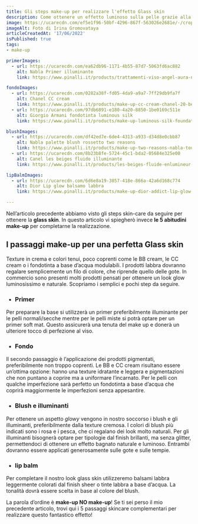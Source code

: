 ```yaml
---
title: Gli steps make-up per realizzare l'effetto Glass skin
description: Come ottenere un effetto luminoso sulla pelle grazie alla beauty routine coreana. I 5 passaggi make-up
image: https://ucarecdn.com/ef5e1f96-50bf-4296-867f-563026e2681e/-/crop/16:9/center
imageAlt: Foto di Irina Gromovataya
articleCreatedAt: '17/06/2022'
isPublished: true
tags:
- make-up

primerImages:
  - url: https://ucarecdn.com/ea62db96-1171-4b55-87d7-5063fd6ac882
    alt: Nabla Primer illuminante
    link: https://www.pinalli.it/products/trattamenti-viso-angel-aura-nabla-2na887v00002

fondoImages:
  - url: https://ucarecdn.com/0282a38f-fd05-4da9-a9a7-7ff29db9fa7f
    alt: Chanel CC cream
    link: https://www.pinalli.it/products/make-up-cc-cream-chanel-20-beige-1ch807v1fb20
  - url: https://ucarecdn.com/97db6891-e180-4a20-8850-1be0169c511e
    alt: Giorgio Armani fondotinta luminous silk
    link: https://www.pinalli.it/products/make-up-luminous-silk-foundation-giorgio-armani-2-1am814v10002

blushImages:
  - url: https://ucarecdn.com/df42ed7e-6de4-4313-a933-d34d8e0cbb87
    alt: Nabla palette blush rossetto two reasons
    link: https://www.pinalli.it/products/make-up-two-reasons-nabla-touch-my-soul-2na887v70004
  - url: https://ucarecdn.com/8b23b8fe-5724-45c1-bda2-05684e325e00
    alt: Canel les beiges fluido illuminante
    link: https://www.pinalli.it/products/les-beiges-fluide-enlumineur-belle-mine-chanel-pearly-glow-1ch807vb2340

lipBalmImages:
  - url: https://ucarecdn.com/6d6e8a19-3857-418e-866a-42a6d168c774
    alt: Dior Lip glow balsamo labbra
    link: https://www.pinalli.it/products/make-up-dior-addict-lip-glow-dior-008-dior-8-1di0000000239

---
```


Nell’<nuxt-link to="/blog/come-ottenere-un-natural-make-up-splendente-grazie-alla-beauty-routine-coreana-glass-skin">articolo precedente</a> abbiamo visto gli steps skin-care da seguire per ottenere la <strong>glass skin</strong>.
In questo articolo vi spiegherò invece **le 5 abitudini make-up** per completarne la realizzazione.

## I passaggi make-up per una perfetta Glass skin

Texture in crema e colori tenui, poco coprenti come le BB cream, le CC cream o i fondotinta a base d’acqua modulabili. I prodotti labbra dovranno regalare semplicemente un filo di colore, che riprende quello delle gote.
In commercio sono presenti molti prodotti pensati per ottenere un look glow luminosissimo e naturale.
Scopriamo i semplici e pochi step da seguire.

- ### Primer 
Per preparare la base si utilizzerà un primer preferibilmente illuminante per le pelli normali/secche mentre per le pelli miste si potrà optare per un primer soft mat.
Questo assicurerà una tenuta del make up e donerà un ulteriore tocco di perfezione al viso.

<article-slider class="mb-16" :images="primerImages" :has-border="false"></article-slider>

- ### Fondo
Il secondo passaggio è l’applicazione dei prodotti pigmentati, preferibilmente non troppo coprenti.
Le BB e CC cream risultano essere un’ottima opzione: hanno una texture idratante e leggera e pigmentazioni che non puntano a coprire ma a uniformare l’incarnato.
Per le pelli con qualche imperfezione sarà perfetto un fondotinta a base d’acqua che coprirà maggiormente le imperfezioni senza appesantire.

<article-slider class="mb-16" :images="fondoImages" :has-border="false"></article-slider>

- ### Blush e illuminanti
Per ottenere un aspetto *glowy* vengono in nostro soccorso i blush e gli illuminanti, preferibilmente dalla texture cremosa. I colori di blush più indicati sono i rosa e i pesca, che ci regalano dei look molto naturali. Per gli illuminanti bisognerà optare per tipologie dal finish brillanti, ma senza glitter, permettendoci di ottenere un effetto bagnato naturale e luminoso.
Entrambi dovranno essere applicati generosamente sulle gote e sulle tempie.

<article-slider class="mb-16" :images="blushImages" :has-border="false"></article-slider>

- ### lip balm
Per completare il nostro look glass skin utilizzeremo balsami labbra leggermente colorati dal finish sheer o tinte labbra a base d’acqua.
La tonalità dovrà essere scelta in base al colore del blush.

<article-slider class="mb-16" :images="lipBalmImages" :has-border="false"></article-slider>

La parola d’ordine è **make-up NO make-up**!
Se ti sei perso il mio precedente articolo, trovi qui <nuxt-link to="/blog/come-ottenere-un-natural-make-up-splendente-grazie-alla-beauty-routine-coreana-glass-skin">i 5 passaggi skincare</nuxt-link> complementari per realizzare questo fantastico effetto!
